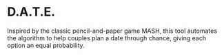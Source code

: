 # D.A.T.E.
Inspired by the classic pencil-and-paper game MASH, this tool automates the algorithm to help couples plan a date through chance, giving each option an equal probability.
